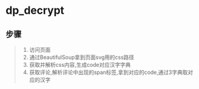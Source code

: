 # dp_decrypt
## 步骤
> 1. 访问页面
> 2. 通过BeautifulSoup拿到页面svg用的css路径
> 3. 获取并解析css内容,生成code对应汉字字典
> 4. 获取评论,解析评论中出现的span标签,拿到对应的code,通过3字典取对应的汉字
